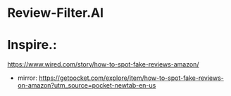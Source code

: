 # Review-Filter.AI
# Inspire.:
https://www.wired.com/story/how-to-spot-fake-reviews-amazon/
- mirror: https://getpocket.com/explore/item/how-to-spot-fake-reviews-on-amazon?utm_source=pocket-newtab-en-us
